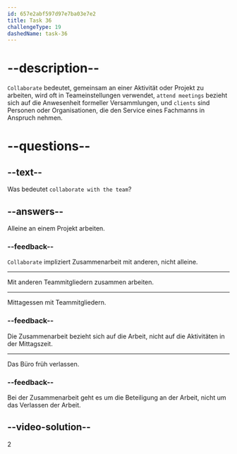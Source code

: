 ```yaml
---
id: 657e2abf597d97e7ba03e7e2
title: Task 36
challengeType: 19
dashedName: task-36
---
```


# --description--

`Collaborate` bedeutet, gemeinsam an einer Aktivität oder Projekt zu arbeiten, wird oft in Teameinstellungen verwendet, `attend meetings` bezieht sich auf die Anwesenheit formeller Versammlungen, und `clients` sind Personen oder Organisationen, die den Service eines Fachmanns in Anspruch nehmen.

# --questions--

## --text--

Was bedeutet `collaborate with the team`?

## --answers--

Alleine an einem Projekt arbeiten.

### --feedback--

`Collaborate` impliziert Zusammenarbeit mit anderen, nicht alleine.

---

Mit anderen Teammitgliedern zusammen arbeiten.

---

Mittagessen mit Teammitgliedern.

### --feedback--

Die Zusammenarbeit bezieht sich auf die Arbeit, nicht auf die Aktivitäten in der Mittagszeit.

---

Das Büro früh verlassen.

### --feedback--

Bei der Zusammenarbeit geht es um die Beteiligung an der Arbeit, nicht um das Verlassen der Arbeit.

## --video-solution--

2
